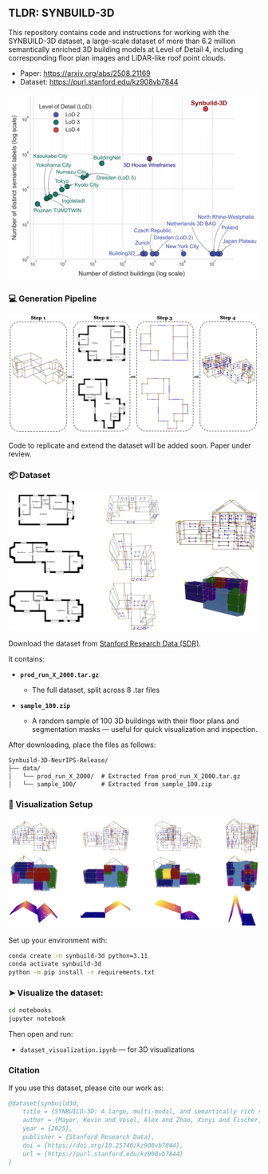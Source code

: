 ## TLDR: SYNBUILD-3D

This repository contains code and instructions for working with the SYNBUILD-3D dataset, a large-scale dataset of more than 6.2 million semantically enriched 3D building models at Level of Detail 4, including corresponding floor plan images and LiDAR-like roof point clouds.

- Paper: https://arxiv.org/abs/2508.21169
- Dataset: https://purl.stanford.edu/kz908vb7844

![](assets/building_datasets_comparison.png)

### 💻 Generation Pipeline 

![](assets/pipeline_overview.png)

Code to replicate and extend the dataset will be added soon. Paper under review.

### 📦 Dataset

![](assets/dataset_example.png)

Download the dataset from [Stanford Research Data (SDR)](https://purl.stanford.edu/kz908vb7844). 

 It contains:

- **`prod_run_X_2000.tar.gz`**  
  - The full dataset, split across 8 .tar files


- **`sample_100.zip`**  
  - A random sample of 100 3D buildings with their floor plans and segmentation masks — useful for quick visualization and inspection.

After downloading, place the files as follows:

```
Synbuild-3D-NeurIPS-Release/
├── data/
│   └── prod_run_X_2000/  # Extracted from prod_run_X_2000.tar.gz
│   └── sample_100/       # Extracted from sample_100.zip
```

### 🧪 Visualization Setup

![](assets/dataset_visualization.png)

Set up your environment with:

```bash
conda create -n synbuild-3d python=3.11
conda activate synbuild-3d
python -m pip install -r requirements.txt
```

### ➤ Visualize the dataset:

```bash
cd notebooks
jupyter notebook
```

Then open and run:

- `dataset_visualization.ipynb` — for 3D visualizations

### Citation

If you use this dataset, please cite our work as:

```bibtex
@dataset{synbuild3d, 
    title = {SYNBUILD-3D: A large, multi-modal, and semantically rich synthetic dataset of 3D building models at Level of Detail 4}, 
    author = {Mayer, Kevin and Vesel, Alex and Zhao, Xinyi and Fischer, Martin}, 
    year = {2025}, 
    publisher = {Stanford Research Data}, 
    doi = {https://doi.org/10.25740/kz908vb7844}, 
    url = {https://purl.stanford.edu/kz908vb7844} 
}
```